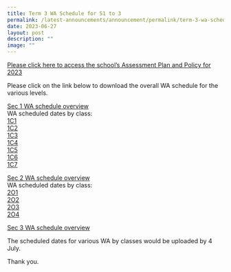 ```yaml
---
title: Term 3 WA Schedule for S1 to 3
permalink: /latest-announcements/announcement/permalink/term-3-wa-schedule-for-s1-to-3/
date: 2023-06-27
layout: post
description: ""
image: ""
---
```

[Please click here to access the school’s Assessment Plan and Policy for 2023](https://www.bartleysec.moe.edu.sg/our-holistic-curriculum/instructional-programmes/assessment-matters/)

Please click on the link below to download the overall WA schedule for the various levels.

[Sec 1 WA schedule overview](/files/sec%201_%20overview%202023%20term%203%20weighted%20assessment%20schedule.pdf)<br>
WA scheduled dates by class:<br>
[1C1 ](/files/1c1%20%20term%203%20wa%20schedule%202023.pdf) <br>
[1C2](/files/1c2%20%20term%203%20wa%20schedule%202023.pdf) <br>
[1C3](/files/1c3%20%20term%203%20wa%20schedule%202023.pdf) <br>
[1C4](/files/1c4%20%20term%203%20wa%20schedule%202023.pdf) <br>
[1C5](/files/1c5%20%20term%203%20wa%20schedule%202023.pdf) <br>
[1C6](/files/1c6%20term%203%20wa%20schedule%202023.pdf) <br>
[1C7](/files/1c7%20%20term%203%20wa%20schedule%202023.pdf)

[Sec 2 WA schedule overview](/files/sec%202_%20overview%202023%20term%203%20weighted%20assessment%20schedule.pdf) <br>
WA scheduled dates by class: <br>
[2O1](/files/2o1%20term%203%20wa%20schedule%202023.pdf) <br>
[2O2](/files/2o2%20term%203%20wa%20schedule%202023.pdf) <br>
[2O3](/files/2o3%20term%203%20wa%20schedule%202023.pdf) <br>
[2O4](/files/2o4%20term%203%20wa%20schedule%202023.pdf)

[Sec 3 WA schedule overview](/files/sec%203_%20overview%202023%20term%203%20weighted%20assessment%20schedule.pdf) <br>

The scheduled dates for various WA by classes would be uploaded by 4 July.

Thank you.